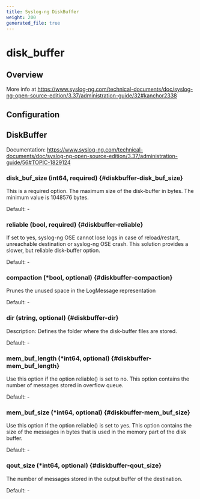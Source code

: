 ```yaml
---
title: Syslog-ng DiskBuffer
weight: 200
generated_file: true
---
```


# disk_buffer
## Overview
 More info at https://www.syslog-ng.com/technical-documents/doc/syslog-ng-open-source-edition/3.37/administration-guide/32#kanchor2338

## Configuration
## DiskBuffer

Documentation: https://www.syslog-ng.com/technical-documents/doc/syslog-ng-open-source-edition/3.37/administration-guide/56#TOPIC-1829124

### disk_buf_size (int64, required) {#diskbuffer-disk_buf_size}

This is a required option. The maximum size of the disk-buffer in bytes. The minimum value is 1048576 bytes.

Default: -

### reliable (bool, required) {#diskbuffer-reliable}

If set to yes, syslog-ng OSE cannot lose logs in case of reload/restart, unreachable destination or syslog-ng OSE crash. This solution provides a slower, but reliable disk-buffer option.

Default: -

### compaction (*bool, optional) {#diskbuffer-compaction}

Prunes the unused space in the LogMessage representation

Default: -

### dir (string, optional) {#diskbuffer-dir}

Description: Defines the folder where the disk-buffer files are stored.

Default: -

### mem_buf_length (*int64, optional) {#diskbuffer-mem_buf_length}

Use this option if the option reliable() is set to no. This option contains the number of messages stored in overflow queue.

Default: -

### mem_buf_size (*int64, optional) {#diskbuffer-mem_buf_size}

Use this option if the option reliable() is set to yes. This option contains the size of the messages in bytes that is used in the memory part of the disk buffer.

Default: -

### qout_size (*int64, optional) {#diskbuffer-qout_size}

The number of messages stored in the output buffer of the destination.

Default: -


